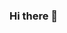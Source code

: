 ### Hi there 👋

<!--
**asimbol83/asimbol83** is a ✨ _special_ ✨ repository because its `README.md` (this file) appears on your GitHub profile.

Here are some ideas to get you started:

- 🔭 I’m currently working on <?xml version="1.0"encoding="UTF-8"?> <response><DeviceName>B525s-65a</DeviceName><SerialNumber>YXFDW19725003874</SerialNumber><Imei>864005038372995</Imei><Imsi>515020211911239</Imsi><Iccid>QISB525S-65A</Iccid><Msisdn/><HardwareVersion>WL2B520M</HardwareVersion><SoftwareVersion>11.170.61.00.158</SoftwareVersion><WebUIVersion>21.100.34.00.03</WebUIVersion><MacAddress1>44:59:E3:2C:D7:AF</MacAddress1><MacAddress2/><WanIPAddress>100.65.107.34</WanIPAddress><wan_dns_address>192.168.254.254</wan_dns_address><WanIPv6Address/><wan_ipv6_dns_address/><ProductFamily>LTE</ProductFamily><Classify>cpe</Classify><supportmode>LTE|WCDMA|GSM</supportmode><workmode>LTE</workmode><submask>255.255.255.0</submask></response>

- 🌱 I’m currently learning ...
- 👯 I’m looking to collaborate on ...
- 🤔 I’m looking for help with ...
- 💬 Ask me about ...
- 📫 How to reach me: ...
- 😄 Pronouns: ...
- ⚡ Fun fact: ...
-->
